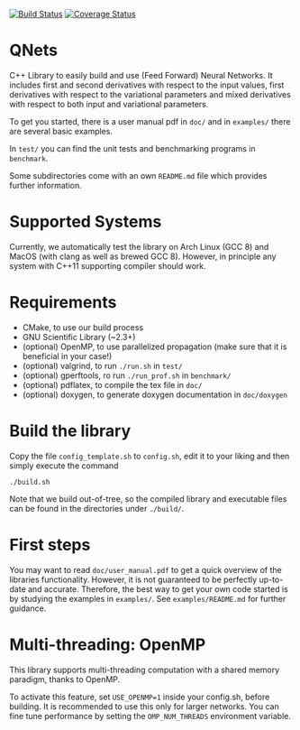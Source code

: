 [![Build Status](https://travis-ci.com/DCM-UPB/QNets.svg?branch=master)](https://travis-ci.com/DCM-UPB/QNets)
[![Coverage Status](https://coveralls.io/repos/github/DCM-UPB/QNets/badge.svg?branch=master)](https://coveralls.io/github/DCM-UPB/QNets?branch=master)


# QNets

C++ Library to easily build and use (Feed Forward) Neural Networks.
It includes first and second derivatives with respect to the input values, first derivatives with respect to the variational parameters
and mixed derivatives with respect to both input and variational parameters.

To get you started, there is a user manual pdf in `doc/` and in `examples/` there are several basic examples.

In `test/` you can find the unit tests and benchmarking programs in `benchmark`.

Some subdirectories come with an own `README.md` file which provides further information.


# Supported Systems

Currently, we automatically test the library on Arch Linux (GCC 8) and MacOS (with clang as well as brewed GCC 8).
However, in principle any system with C++11 supporting compiler should work.


# Requirements

- CMake, to use our build process
- GNU Scientific Library (~2.3+)
- (optional) OpenMP, to use parallelized propagation (make sure that it is beneficial in your case!)
- (optional) valgrind, to run `./run.sh` in `test/`
- (optional) gperftools, ro run `./run_prof.sh` in `benchmark/`
- (optional) pdflatex, to compile the tex file in `doc/`
- (optional) doxygen, to generate doxygen documentation in `doc/doxygen`


# Build the library

Copy the file `config_template.sh` to `config.sh`, edit it to your liking and then simply execute the command

   `./build.sh`

Note that we build out-of-tree, so the compiled library and executable files can be found in the directories under `./build/`.


# First steps

You may want to read `doc/user_manual.pdf` to get a quick overview of the libraries functionality. However, it is not guaranteed to be perfectly up-to-date and accurate.
Therefore, the best way to get your own code started is by studying the examples in `examples/`. See `examples/README.md` for further guidance.


# Multi-threading: OpenMP

This library supports multi-threading computation with a shared memory paradigm, thanks to OpenMP.

To activate this feature, set `USE_OPENMP=1` inside your config.sh, before building. It is recommended to use this only for larger networks.
You can fine tune performance by setting the `OMP_NUM_THREADS` environment variable.
